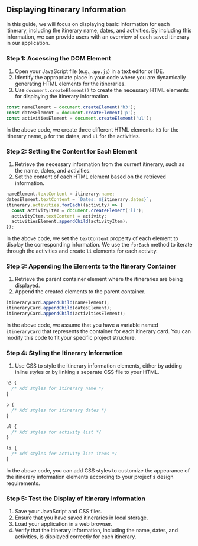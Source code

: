 ## Displaying Itinerary Information

In this guide, we will focus on displaying basic information for each itinerary, including the itinerary name, dates, and activities. By including this information, we can provide users with an overview of each saved itinerary in our application.

### Step 1: Accessing the DOM Element

1. Open your JavaScript file (e.g., `app.js`) in a text editor or IDE.
2. Identify the appropriate place in your code where you are dynamically generating HTML elements for the itineraries.
3. Use `document.createElement()` to create the necessary HTML elements for displaying the itinerary information.

```javascript
const nameElement = document.createElement('h3');
const datesElement = document.createElement('p');
const activitiesElement = document.createElement('ul');
```

In the above code, we create three different HTML elements: `h3` for the itinerary name, `p` for the dates, and `ul` for the activities.

### Step 2: Setting the Content for Each Element

1. Retrieve the necessary information from the current itinerary, such as the name, dates, and activities.
2. Set the content of each HTML element based on the retrieved information.

```javascript
nameElement.textContent = itinerary.name;
datesElement.textContent = `Dates: ${itinerary.dates}`;
itinerary.activities.forEach((activity) => {
  const activityItem = document.createElement('li');
  activityItem.textContent = activity;
  activitiesElement.appendChild(activityItem);
});
```

In the above code, we set the `textContent` property of each element to display the corresponding information. We use the `forEach` method to iterate through the activities and create `li` elements for each activity.

### Step 3: Appending the Elements to the Itinerary Container

1. Retrieve the parent container element where the itineraries are being displayed.
2. Append the created elements to the parent container.

```javascript
itineraryCard.appendChild(nameElement);
itineraryCard.appendChild(datesElement);
itineraryCard.appendChild(activitiesElement);
```

In the above code, we assume that you have a variable named `itineraryCard` that represents the container for each itinerary card. You can modify this code to fit your specific project structure.

### Step 4: Styling the Itinerary Information

1. Use CSS to style the itinerary information elements, either by adding inline styles or by linking a separate CSS file to your HTML.

```css
h3 {
  /* Add styles for itinerary name */
}

p {
  /* Add styles for itinerary dates */
}

ul {
  /* Add styles for activity list */
}

li {
  /* Add styles for activity list items */
}
```

In the above code, you can add CSS styles to customize the appearance of the itinerary information elements according to your project's design requirements.

### Step 5: Test the Display of Itinerary Information

1. Save your JavaScript and CSS files.
2. Ensure that you have saved itineraries in local storage.
3. Load your application in a web browser.
4. Verify that the itinerary information, including the name, dates, and activities, is displayed correctly for each itinerary.

